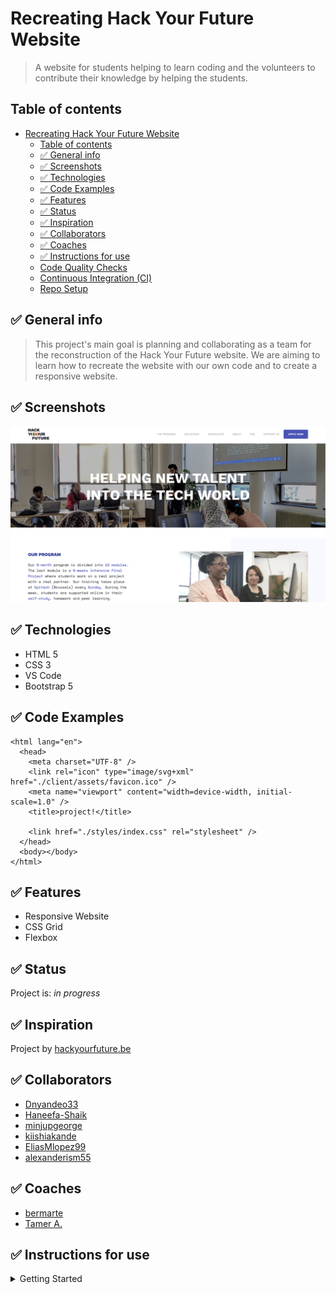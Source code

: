 # Recreating Hack Your Future Website

> A website for students helping to learn coding and the volunteers to
> contribute their knowledge by helping the students.

## Table of contents

- [Recreating Hack Your Future Website](#recreating-hack-your-future-website)
  - [Table of contents](#table-of-contents)
  - [✅ General info](#-general-info)
  - [✅ Screenshots](#-screenshots)
  - [✅ Technologies](#-technologies)
  - [✅ Code Examples](#-code-examples)
  - [✅ Features](#-features)
  - [✅ Status](#-status)
  - [✅ Inspiration](#-inspiration)
  - [✅ Collaborators](#-collaborators)
  - [✅ Coaches](#-coaches)
  - [✅ Instructions for use](#-instructions-for-use)
  - [Code Quality Checks](#code-quality-checks)
  - [Continuous Integration (CI)](#continuous-integration-ci)
  - [Repo Setup](#repo-setup)

## ✅ General info

> This project's main goal is planning and collaborating as a team for the
> reconstruction of the Hack Your Future website. We are aiming to learn how to
> recreate the website with our own code and to create a responsive website.

## ✅ Screenshots

![Hack Your Future](./planning/assets/Screenshot2.png)

## ✅ Technologies

- HTML 5
- CSS 3
- VS Code
- Bootstrap 5

## ✅ Code Examples

```<!DOCTYPE html>
<html lang="en">
  <head>
    <meta charset="UTF-8" />
    <link rel="icon" type="image/svg+xml" href="./client/assets/favicon.ico" />
    <meta name="viewport" content="width=device-width, initial-scale=1.0" />
    <title>project!</title>

    <link href="./styles/index.css" rel="stylesheet" />
  </head>
  <body></body>
</html>

```

## ✅ Features

- Responsive Website
- CSS Grid
- Flexbox

## ✅ Status

Project is: _in progress_

## ✅ Inspiration

Project by [hackyourfuture.be](https://hackyourfuture.be/)

## ✅ Collaborators

- [Dnyandeo33](https://github.com/Dnyandeo33)
- [Haneefa-Shaik](https://github.com/Haneefa-Shaik)
- [minjupgeorge](https://github.com/minjupgeorge)
- [kiishiakande](https://github.com/kiishiakande)
- [EliasMlopez99](https://github.com/EliasMlopez99)
- [alexanderism55](https://github.com/alexanderism55)

## ✅ Coaches

- [bermarte](https://github.com/bermarte)
- [Tamer A.](https://github.com/talmurshidi)

## ✅ Instructions for use

<details>
  <summary>Getting Started</summary>

<!-- a guide to using this repository -->

1. `git clone git@github.com:HackYourFutureBelgium/template-markdown.git`
2. `cd template-markdown`
3. `npm install`

## Code Quality Checks

- `npm run format`: Makes sure all the code in this repository is well-formatted
  (looks good).
- `npm run lint:ls`: Checks to make sure all folder and file names match the
  repository conventions.
- `npm run lint:md`: Will lint all of the Markdown files in this repository.
- `npm run lint:css`: Will lint all of the CSS files in this repository.
- `npm run validate:html`: Validates all HTML files in your project.
- `npm run spell-check`: Goes through all the files in this repository looking
  for words it doesn't recognize. Just because it says something is a mistake
  doesn't mean it is! It doesn't know every word in the world. You can add new
  correct words to the [./.cspell.json](./.cspell.json) file so they won't cause
  an error.
- `npm run accessibility -- ./path/to/file.html`: Runs an accessibility analysis
  on all HTML files in the given path and writes the report to
  `/accessibility_report`

## Continuous Integration (CI)

When you open a PR to `main`/`master` in your repository, GitHub will
automatically do a linting check on the code in this repository, you can see
this in the[./.github/workflows/lint.yml](./.github/workflows/lint.yml) file.

If the linting fails, you will not be able to merge the PR. You can double check
that your code will pass before pushing by running the code quality scripts
locally.

## Repo Setup

- Give each member _write_ access to the repo (if it's a group project)
- Turn on GitHub Pages and put a link to your website in the repo's description
- Turn on GitHub Actions
- in the _Branches_ section of your repo's settings make sure:
  - The repository
    [requires a review](https://github.blog/2018-03-23-require-multiple-reviewers/)
    before pull requests can be merged.
  - The `master`/`main` branch must "_Require status checks to pass before
    merging_"
  - The `master`/`main` branch must "_Require require branches to be up to date
    before merging_"

</details>
